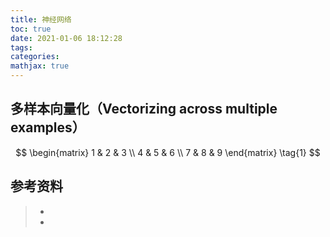 ```yaml
---
title: 神经网络
toc: true
date: 2021-01-06 18:12:28
tags:
categories:
mathjax: true
---
```


## 多样本向量化（Vectorizing across multiple examples）

$$
  \begin{matrix}
   1 & 2 & 3 \\
   4 & 5 & 6 \\
   7 & 8 & 9
  \end{matrix} \tag{1}
$$

## 参考资料
> - []()
> - []()
